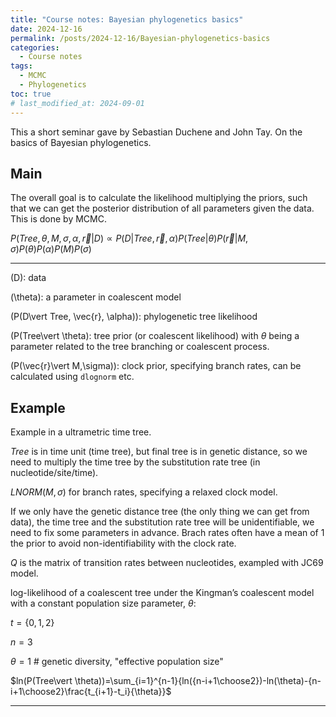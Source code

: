 ```yaml
---
title: "Course notes: Bayesian phylogenetics basics"
date: 2024-12-16
permalink: /posts/2024-12-16/Bayesian-phylogenetics-basics
categories:
  - Course notes
tags:
  - MCMC
  - Phylogenetics
toc: true
# last_modified_at: 2024-09-01
---
```


This a short seminar gave by Sebastian Duchene and John Tay. On the basics of Bayesian phylogenetics.

## Main
The overall goal is to calculate the likelihood multiplying the priors, such that we can get the posterior distribution of all parameters given the data. This is done by MCMC.

$P(Tree, \theta, M, \sigma, \alpha, \vec{r}\vert  D) \propto P(D\vert  Tree, \vec{r}, \alpha)P(Tree\vert  \theta)P(\vec{r}\vert  M,\sigma)P(\theta)P(\alpha)P(M)P(\sigma)$

---

\(D\): data

\(\theta\): a parameter in coalescent model

\(P(D\vert  Tree, \vec{r}, \alpha)\): phylogenetic tree likelihood

\(P(Tree\vert  \theta\): tree prior (or coalescent likelihood) with $\theta$ being a parameter related to the tree branching or coalescent process.

\(P(\vec{r}\vert  M,\sigma)\): clock prior, specifying branch rates, can be calculated using `dlognorm` etc.

## Example

Example in a ultrametric time tree.

$Tree$ is in time unit (time tree), but final tree is in genetic distance, so we need to multiply the time tree by the substitution rate tree (in nucleotide/site/time).

$LNORM(M,\sigma)$ for branch rates, specifying a relaxed clock model.

If we only have the genetic distance tree (the only thing we can get from data), the time tree and the substitution rate tree will be unidentifiable, we need to fix some parameters in advance. Brach rates often have a mean of 1 the prior to avoid non-identifiability with the clock rate.

$Q$ is the matrix of transition rates between nucleotides, exampled with JC69 model.

log-likelihood of a coalescent tree under the Kingman’s coalescent model with a constant population size parameter, $\theta$:

$t=\{0,1,2\}$

$n=3$

$\theta=1$ # genetic diversity, "effective population size"

$ln(P(Tree\vert  \theta))=\sum_{i=1}^{n-1}{ln({n-i+1\choose2})-ln(\theta)-{n-i+1\choose2}\frac{t_{i+1}-t_i}{\theta}}$

---